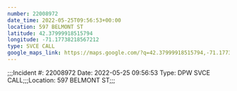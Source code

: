 ```yaml
---
number: 22008972
date_time: 2022-05-25T09:56:53+00:00
location: 597 BELMONT ST
latitude: 42.37999918515794
longitude: -71.17738218567212
type: SVCE CALL
google_maps_link: https://maps.google.com/?q=42.37999918515794,-71.17738218567212
---
```


;;;Incident #: 22008972  Date: 2022-05-25 09:56:53   Type: DPW SVCE CALL;;;Location: 597 BELMONT ST;;;
